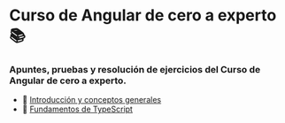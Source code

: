 # Curso de Angular de cero a experto :books:
### Apuntes, pruebas y resolución de ejercicios del Curso de Angular de cero a experto. 
- :open_file_folder: [Introducción y conceptos generales](.//Introduccion_Conceptos_Generales//Apuntes.md)
- :open_file_folder: [Fundamentos de TypeScript](.//Bases_TypeScript//Apuntes.md)
